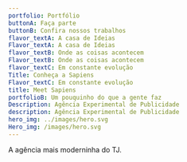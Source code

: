 ```yaml
---
portfolio: Portfólio
buttonA: Faça parte
buttonB: Confira nossos trabalhos
flavor_textA: A casa de Ideias
Flavor_textA: A casa de Ideias
flavor_textB: Onde as coisas acontecem
Flavor_textB: Onde as coisas acontecem
flavor_textC: Em constante evolução
Title: Conheça a Sapiens
Flavor_textC: Em constante evolução
title: Meet Sapiens
portfolioB: Um pouquinho do que a gente faz
Description: Agência Experimental de Publicidade
description: Agência Experimental de Publicidade
hero_img: ../images/hero.svg
Hero_img: /images/hero.svg
---
```


A agência mais moderninha do TJ.